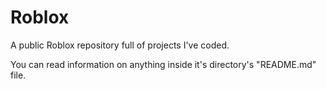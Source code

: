 # Roblox
A public Roblox repository full of projects I've coded.

You can read information on anything inside it's directory's "README.md" file.

